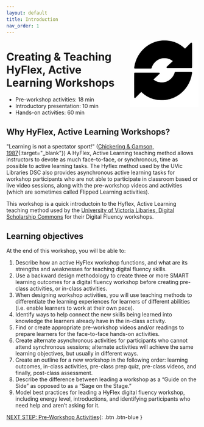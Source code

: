 ```yaml
---
layout: default
title: Introduction 
nav_order: 1
---
```

<img src="images/hyflex-logo.png" style="float:right;width:180px;" alt="image description">

# Creating & Teaching HyFlex, Active Learning Workshops

- Pre-workshop activities: 18 min 
- Introductory presentation: 10 min
- Hands-on activities: 60 min

## Why HyFlex, Active Learning Workshops? 

"Learning is not a spectator sport!" ([Chickering & Gamson, 1987](https://www.researchgate.net/publication/228044220_Seven_Principles_of_Good_Practice_in_Undergraduate_Education){:target="_blank"}) A HyFlex, Active Learning teaching method allows instructors to devote as much face-to-face, or synchronous, time as possible to active learning tasks. The Hyflex method used by the UVic Libraries DSC also provides asynchronous active learning tasks for workshop participants who are not able to participate in classroom based or live video sessions, along with the pre-workshop videos and activities (which are sometimes called Flipped Learning activities).

This workshop is a quick introductoin to the Hyflex, Active Learning teaching method used by the [University of Victoria Libaries, Digital Scholarship Commons](https://uvic.ca/library/dsc/) for their Digital Fluency workshops.

## Learning objectives

At the end of this workshop, you will be able to:

1. Describe how an active HyFlex workshop functions, and what are its strengths and weaknesses for teaching digital fluency skills.
2. Use a backward design methodology to create three or more SMART learning outcomes for a digital fluency workshop before creating pre-class activities, or in-class activities.
2. When designing workshop activities, you will use teaching methods to differentiate the learning experiences for learners of different abilities (i.e. enable learners to work at their own pace).
3. Identify ways to help connect the new skills being learned into knowledge the learners already have in the in-class activity.
4. Find or create appropriate pre-workshop videos and/or readings to prepare learners for the face-to-face hands-on activities.
5. Create alternate asynchronous activities for participants who cannot attend synchronous sessions; alternate activities will achieve the same learning objectives, but usually in different ways.
6. Create an outline for a new workshop in the following order: learning outcomes, in-class activities, pre-class prep quiz, pre-class videos, and finally, post-class assessment.
7. Describe the difference between leading a workshop as a “Guide on the Side” as opposed to as a “Sage on the Stage.”
8. Model best practices for leading a HyFlex digital fluency workshop, including energy level, introductions, and identifying participants who need help and aren’t asking for it.
 
[NEXT STEP: Pre-Workshop Activities](pre-workshop.html){: .btn .btn-blue }
